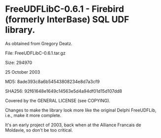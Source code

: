 # FreeUDFLibC-0.6.1 - Firebird (formerly InterBase) SQL UDF library.

As obtained from Gregory Deatz.

File: FreeUDFLibC-0.6.1.tar.gz

Size: 294970

25 October 2003

MD5: 8ade393c8a6b54543808234e8d7a3cf9 

SHA256: 92f61648e1649c14563e5d4a94df01d15d107dd8

Covered by the GENERAL LICENSE (see COPYING).

Changes to make the library look more like the original Delphi FreeUDFLib, i.e.,
make it more complete.

It's an early project of 2003, back when at the Alliance Francais de Moldavie, so don't be too critical.
